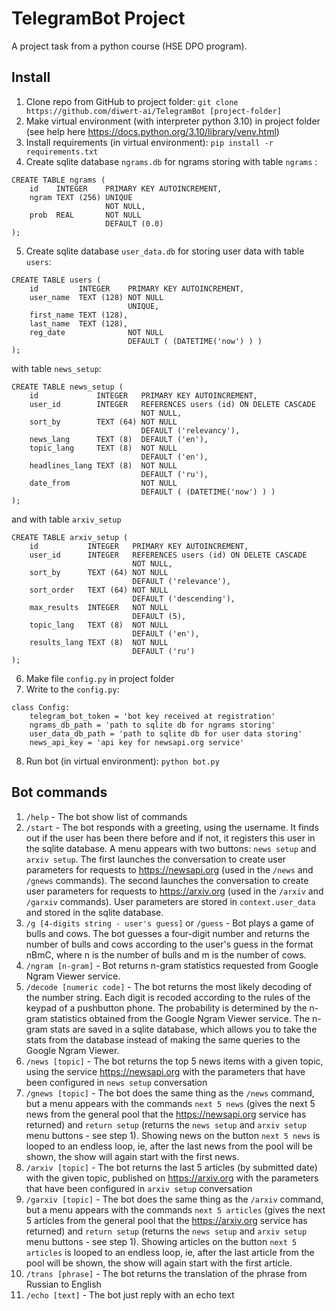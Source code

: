 # TelegramBot Project
A project task from a python course (HSE DPO program).

## Install
1. Clone repo from GitHub to project folder: `git clone https://github.com/diwert-ai/TelegramBot [project-folder]`
2. Make virtual environment (with interpreter python 3.10) in project folder (see help here https://docs.python.org/3.10/library/venv.html)
3. Install requirements (in virtual environment): `pip install -r requirements.txt`
4. Create sqlite database `ngrams.db` for ngrams storing with table `ngrams` :
```
CREATE TABLE ngrams (
    id    INTEGER    PRIMARY KEY AUTOINCREMENT,
    ngram TEXT (256) UNIQUE
                     NOT NULL,
    prob  REAL       NOT NULL
                     DEFAULT (0.0) 
);
```
5. Create sqlite database `user_data.db` for storing user data with table `users`:
```
CREATE TABLE users (
    id         INTEGER    PRIMARY KEY AUTOINCREMENT,
    user_name  TEXT (128) NOT NULL
                          UNIQUE,
    first_name TEXT (128),
    last_name  TEXT (128),
    reg_date              NOT NULL
                          DEFAULT ( (DATETIME('now') ) ) 
);
```
with table `news_setup`:
```
CREATE TABLE news_setup (
    id             INTEGER   PRIMARY KEY AUTOINCREMENT,
    user_id        INTEGER   REFERENCES users (id) ON DELETE CASCADE
                             NOT NULL,
    sort_by        TEXT (64) NOT NULL
                             DEFAULT ('relevancy'),
    news_lang      TEXT (8)  DEFAULT ('en'),
    topic_lang     TEXT (8)  NOT NULL
                             DEFAULT ('en'),
    headlines_lang TEXT (8)  NOT NULL
                             DEFAULT ('ru'),
    date_from                NOT NULL
                             DEFAULT ( (DATETIME('now') ) ) 
);
```
and with table `arxiv_setup`
```
CREATE TABLE arxiv_setup (
    id           INTEGER   PRIMARY KEY AUTOINCREMENT,
    user_id      INTEGER   REFERENCES users (id) ON DELETE CASCADE
                           NOT NULL,
    sort_by      TEXT (64) NOT NULL
                           DEFAULT ('relevance'),
    sort_order   TEXT (64) NOT NULL
                           DEFAULT ('descending'),
    max_results  INTEGER   NOT NULL
                           DEFAULT (5),
    topic_lang   TEXT (8)  NOT NULL
                           DEFAULT ('en'),
    results_lang TEXT (8)  NOT NULL
                           DEFAULT ('ru') 
);
```
6. Make file `config.py` in project folder
7. Write to the `config.py`:
```
class Config:
    telegram_bot_token = 'bot key received at registration'
    ngrams_db_path = 'path to sqlite db for ngrams storing'
    user_data_db_path = 'path to sqlite db for user data storing'
    news_api_key = 'api key for newsapi.org service'
```
8. Run bot (in virtual environment): `python bot.py`

## Bot commands
1. `/help` - The bot show list of commands
2. `/start` - The bot responds with a greeting, using the username. It finds out if the user has been there before and 
if not, it registers this user in the sqlite database. A menu appears with two buttons:
`news setup` and `arxiv setup`. The first launches the conversation to create user parameters for requests 
to https://newsapi.org (used in the `/news` and `/gnews` commands). The second launches the conversation to create user 
parameters for requests to https://arxiv.org (used in the `/arxiv` and `/garxiv` commands). User parameters are stored
in `context.user_data` and stored in the sqlite database.
3. `/g [4-digits string - user's guess]` or `/guess` - Bot plays a game of bulls and cows. The bot guesses a four-digit
number and returns
the number of bulls and cows according to the user's guess in the format nBmC, where n is the number of bulls and m is
the number of cows.
4. `/ngram [n-gram]` - Bot returns n-gram statistics requested from Google Ngram Viewer service.
5. `/decode [numeric code]` - The bot returns the most likely decoding of the number string.
Each digit is recoded according to the rules of the keypad of a pushbutton phone. The probability is determined by
the n-gram statistics obtained from the Google Ngram Viewer service. The n-gram stats are saved in a sqlite database,
which allows you to take the stats from the database instead of making the same queries to the Google Ngram Viewer.
6. `/news [topic]` - The bot returns the top 5 news items with a given topic, using the service https://newsapi.org
with the parameters that have been configured in `news setup` conversation
7. `/gnews [topic]` - The bot does the same thing as the `/news` command, but a menu appears with the commands
`next 5 news` (gives the next 5 news from the general pool that the https://newsapi.org service has returned) and
`return setup` (returns the `news setup` and `arxiv setup` menu buttons - see step 1). Showing news on the button
`next 5 news` is looped to an endless loop, ie, after the last news from the pool will be shown, the show will again
start with the first news.
8. `/arxiv [topic]` - The bot returns the last 5 articles (by submitted date) with the given topic, published 
on https://arxiv.org with the parameters that have been configured in `arxiv setup` conversation
9. `/garxiv [topic]` - The bot does the same thing as the `/arxiv` command, but a menu appears with the commands
`next 5 articles` (gives the next 5 articles from the general pool that the https://arxiv.org service has returned) and
`return setup` (returns the `news setup` and `arxiv setup` menu buttons - see step 1). Showing articles on the button
`next 5 articles` is looped to an endless loop, ie, after the last article from the pool will be shown, the show will 
again start with the first article.
10. `/trans [phrase]` - The bot returns the translation of the phrase from Russian to English
11. `/echo [text]` - The bot just reply with an echo text